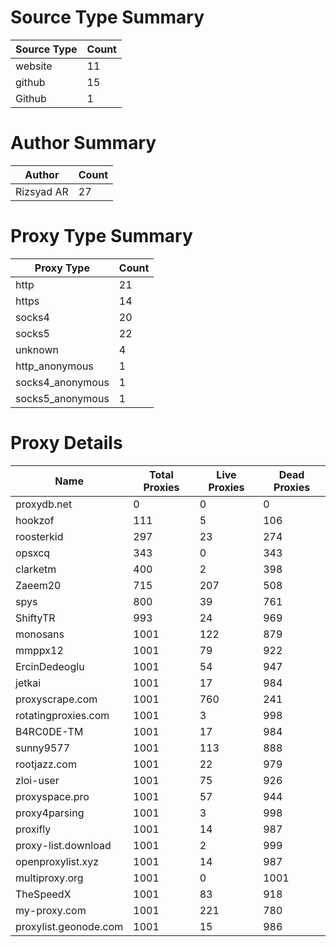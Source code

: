# Source Type Summary

| Source Type | Count |
|-------------|-------|
| website | 11 |
| github | 15 |
| Github | 1 |


# Author Summary

| Author | Count |
|--------|-------|
| Rizsyad AR | 27 |


# Proxy Type Summary

| Proxy Type | Count |
|------------|-------|
| http | 21 |
| https | 14 |
| socks4 | 20 |
| socks5 | 22 |
| unknown | 4 |
| http_anonymous | 1 |
| socks4_anonymous | 1 |
| socks5_anonymous | 1 |


# Proxy Details

| Name | Total Proxies | Live Proxies | Dead Proxies |
|------|---------------|--------------|---------------|
| proxydb.net | 0 | 0 | 0 |
| hookzof | 111 | 5 | 106 |
| roosterkid | 297 | 23 | 274 |
| opsxcq | 343 | 0 | 343 |
| clarketm | 400 | 2 | 398 |
| Zaeem20 | 715 | 207 | 508 |
| spys | 800 | 39 | 761 |
| ShiftyTR | 993 | 24 | 969 |
| monosans | 1001 | 122 | 879 |
| mmppx12 | 1001 | 79 | 922 |
| ErcinDedeoglu | 1001 | 54 | 947 |
| jetkai | 1001 | 17 | 984 |
| proxyscrape.com | 1001 | 760 | 241 |
| rotatingproxies.com | 1001 | 3 | 998 |
| B4RC0DE-TM | 1001 | 17 | 984 |
| sunny9577 | 1001 | 113 | 888 |
| rootjazz.com | 1001 | 22 | 979 |
| zloi-user | 1001 | 75 | 926 |
| proxyspace.pro | 1001 | 57 | 944 |
| proxy4parsing | 1001 | 3 | 998 |
| proxifly | 1001 | 14 | 987 |
| proxy-list.download | 1001 | 2 | 999 |
| openproxylist.xyz | 1001 | 14 | 987 |
| multiproxy.org | 1001 | 0 | 1001 |
| TheSpeedX | 1001 | 83 | 918 |
| my-proxy.com | 1001 | 221 | 780 |
| proxylist.geonode.com | 1001 | 15 | 986 |
